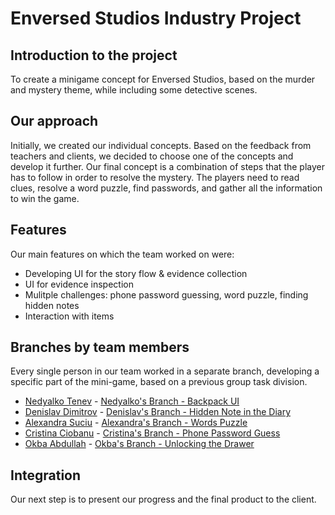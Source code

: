 # Enversed Studios Industry Project

## Introduction to the project

To create a minigame concept for Enversed Studios, based on the murder and mystery theme, while including some detective scenes.

## Our approach

Initially, we created our individual concepts. Based on the feedback from teachers and clients, we decided to choose one of the concepts and develop it further. Our final concept is a combination of steps that the player has to follow in order to resolve the mystery. The players need to read clues, resolve a word puzzle, find passwords, and gather all the information to win the game.

## Features

Our main features on which the team worked on were:

 - Developing UI for the story flow & evidence collection
 - UI for evidence inspection
 - Mulitple challenges: phone password guessing, word puzzle, finding hidden notes
 - Interaction with items

## Branches by team members
Every single person in our team worked in a separate branch, developing a specific part of the mini-game, based on a previous group task division.

- [Nedyalko Tenev](https://github.com/kefche20) - [Nedyalko's Branch - Backpack UI](https://github.com/alesuciu20033/ip_escape_room/tree/Nedyalko)
- [Denislav Dimitrov](https://github.com/denislav-d) - [Denislav's Branch - Hidden Note in the Diary](https://github.com/alesuciu20033/ip_escape_room/tree/Denislav)
- [Alexandra Suciu](https://github.com/alesuciu20033) - [Alexandra's Branch - Words Puzzle](https://github.com/alesuciu20033/ip_escape_room/tree/Alexandra1)
- [Cristina Ciobanu](https://github.com/cristina2400) - [Cristina's Branch - Phone Password Guess](https://github.com/alesuciu20033/ip_escape_room/tree/Cristina1)
- [Okba Abdullah](https://github.com/oAbdull) - [Okba's Branch - Unlocking the Drawer](https://github.com/alesuciu20033/ip_escape_room/tree/Okba)

## Integration
Our next step is to present our progress and the final product to the client.
